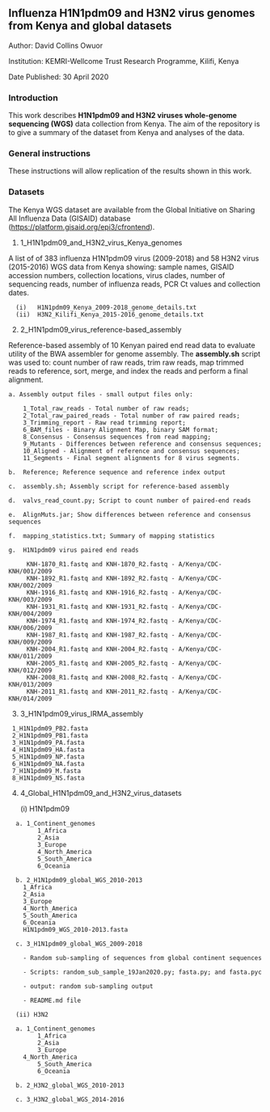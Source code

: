 ## Influenza H1N1pdm09 and H3N2 virus genomes from Kenya and global datasets

Author:         David Collins Owuor

Institution:   KEMRI-Wellcome Trust Research Programme, Kilifi, Kenya

Date Published: 30 April 2020

### Introduction

This work describes **H1N1pdm09 and H3N2 viruses whole-genome sequencing (WGS)** data collection from Kenya. The aim of the repository is to give a summary of the dataset from Kenya and analyses of the data.

### General instructions

These instructions will allow replication of the results shown in this work.

### Datasets

The Kenya WGS dataset are available from the Global Initiative on Sharing All Influenza Data (GISAID) database (https://platform.gisaid.org/epi3/cfrontend).

1.	1_H1N1pdm09_and_H3N2_virus_Kenya_genomes

A list of of 383 influenza H1N1pdm09 virus (2009-2018) and 58 H3N2 virus (2015-2016) WGS data from Kenya showing: sample names, GISAID accession numbers, collection locations, virus clades, number of sequencing reads, number of influenza reads, PCR Ct values and collection dates.

	  (i)	H1N1pdm09_Kenya_2009-2018_genome_details.txt
	  (ii)	H3N2_Kilifi_Kenya_2015-2016_genome_details.txt

2.	2_H1N1pdm09_virus_reference-based_assembly

Reference-based assembly of 10 Kenyan paired end read data to evaluate utility of the BWA assembler for genome assembly. The **assembly.sh** script was used to: count number of raw reads, trim raw reads, map trimmed reads to reference, sort, merge, and index the reads and perform a final alignment.

	a. Assembly output files - small output files only:

		1_Total_raw_reads - Total number of raw reads;
		2_Total_raw_paired_reads - Total number of raw paired reads;
		3_Trimming_report - Raw read trimming report;
		6_BAM_files - Binary Alignment Map, binary SAM format;
		8_Consensus - Consensus sequences from read mapping;
		9_Mutants - Differences between reference and consensus sequences;
		10_Aligned - Alignment of reference and consensus sequences;
		11_Segments - Final segment alignments for 8 virus segments.

	b.	Reference; Reference sequence and reference index output

	c.	assembly.sh; Assembly script for reference-based assembly

	d.	valvs_read_count.py; Script to count number of paired-end reads

	e.	AlignMuts.jar; Show differences between reference and consensus sequences

	f.	mapping_statistics.txt; Summary of mapping statistics

	g.	H1N1pdm09 virus paired end reads

		 KNH-1870_R1.fastq and KNH-1870_R2.fastq - A/Kenya/CDC-KNH/001/2009
		 KNH-1892_R1.fastq and KNH-1892_R2.fastq - A/Kenya/CDC-KNH/002/2009
		 KNH-1916_R1.fastq and KNH-1916_R2.fastq - A/Kenya/CDC-KNH/003/2009
		 KNH-1931_R1.fastq and KNH-1931_R2.fastq - A/Kenya/CDC-KNH/004/2009
		 KNH-1974_R1.fastq and KNH-1974_R2.fastq - A/Kenya/CDC-KNH/006/2009
		 KNH-1987_R1.fastq and KNH-1987_R2.fastq - A/Kenya/CDC-KNH/009/2009
		 KNH-2004_R1.fastq and KNH-2004_R2.fastq - A/Kenya/CDC-KNH/011/2009
		 KNH-2005_R1.fastq and KNH-2005_R2.fastq - A/Kenya/CDC-KNH/012/2009
		 KNH-2008_R1.fastq and KNH-2008_R2.fastq - A/Kenya/CDC-KNH/013/2009
		 KNH-2011_R1.fastq and KNH-2011_R2.fastq - A/Kenya/CDC-KNH/014/2009


  3.	3_H1N1pdm09_virus_IRMA_assembly

  	 1_H1N1pdm09_PB2.fasta
  	 2_H1N1pdm09_PB1.fasta
	 3_H1N1pdm09_PA.fasta
	 4_H1N1pdm09_HA.fasta
	 5_H1N1pdm09_NP.fasta
	 6_H1N1pdm09_NA.fasta
	 7_H1N1pdm09_M.fasta
	 8_H1N1pdm09_NS.fasta


  4.	4_Global_H1N1pdm09_and_H3N2_virus_datasets

        (i) H1N1pdm09

      a. 1_Continent_genomes
        	1_Africa
        	2_Asia
        	3_Europe
        	4_North_America
        	5_South_America
        	6_Oceania

      b. 2_H1N1pdm09_global_WGS_2010-2013
		1_Africa
		2_Asia
		3_Europe
		4_North_America
		5_South_America
		6_Oceania
		H1N1pdm09_WGS_2010-2013.fasta

      c. 3_H1N1pdm09_global_WGS_2009-2018

		- Random sub-sampling of sequences from global continent sequences

		- Scripts: random_sub_sample_19Jan2020.py; fasta.py; and fasta.pyc

		- output: random sub-sampling output

		- README.md file  

      (ii) H3N2

      a. 1_Continent_genomes
        	1_Africa
        	2_Asia
        	3_Europe
		4_North_America
        	5_South_America
        	6_Oceania

      b. 2_H3N2_global_WGS_2010-2013

      c. 3_H3N2_global_WGS_2014-2016
